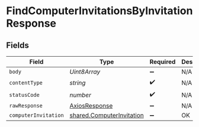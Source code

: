 # FindComputerInvitationsByInvitationResponse


## Fields

| Field                                                                  | Type                                                                   | Required                                                               | Description                                                            |
| ---------------------------------------------------------------------- | ---------------------------------------------------------------------- | ---------------------------------------------------------------------- | ---------------------------------------------------------------------- |
| `body`                                                                 | *Uint8Array*                                                           | :heavy_minus_sign:                                                     | N/A                                                                    |
| `contentType`                                                          | *string*                                                               | :heavy_check_mark:                                                     | N/A                                                                    |
| `statusCode`                                                           | *number*                                                               | :heavy_check_mark:                                                     | N/A                                                                    |
| `rawResponse`                                                          | [AxiosResponse](https://axios-http.com/docs/res_schema)                | :heavy_minus_sign:                                                     | N/A                                                                    |
| `computerInvitation`                                                   | [shared.ComputerInvitation](../../models/shared/computerinvitation.md) | :heavy_minus_sign:                                                     | OK                                                                     |